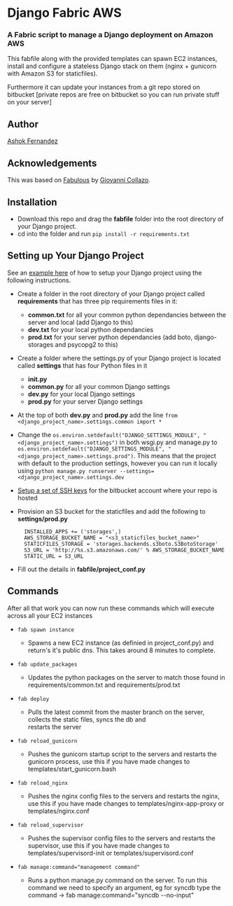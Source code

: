 # Django Fabric AWS
### A Fabric script to manage a Django deployment on Amazon AWS

This fabfile along with the provided templates can spawn EC2 instances, install and configure a stateless Django stack on them (nginx + gunicorn with Amazon S3 for staticfiles). 

Furthermore it can update your instances from a git repo stored on bitbucket [private repos are free on bitbucket so you can run private stuff on your server]

## Author
[Ashok Fernandez](https://github.com/ashokfernandez/)

## Acknowledgements
This was based on [Fabulous](https://github.com/gcollazo/Fabulous) by [Giovanni Collazo](https://github.com/gcollazo).


## Installation
 * Download this repo and drag the **fabfile** folder into the root directory of your Django project. 
 * cd into the folder and run `pip install -r requirements.txt`

## Setting up Your Django Project
See an [example here](https://github.com/ashokfernandez/Django-Fabric-AWS---amazon_app) of how to setup your Django project using the following instructions.

 * Create a folder in the root directory of your Django project called **requirements** that has three pip requirements files in it:
    * **common.txt** for all your common python dependancies between the server and local (add Django to this)
    * **dev.txt** for your local python dependancies
    * **prod.txt** for your server python dependancies (add boto, django-storages and psycopg2 to this)

* Create a folder where the settings.py of your Django project is located called **settings** that has four Python files in it
    * **__init__.py**
    * **common.py** for all your common Django settings
    * **dev.py** for your local Django settings
    * **prod.py** for your server Django settings
* At the top of both **dev.py** and **prod.py** add the line `from <django_project_name>.settings.common import *`
* Change the `os.environ.setdefault("DJANGO_SETTINGS_MODULE", "<django_project_name>.settings")` in both wsgi.py and manage.py to `os.environ.setdefault("DJANGO_SETTINGS_MODULE", "<django_project_name>.settings.prod")`. This means that the project with default to the production settings, however you can run it locally using `python manage.py runserver --settings=<django_project_name>.settings.dev`
* [Setup a set of SSH keys](https://confluence.atlassian.com/display/BITBUCKET/Set+up+SSH+for+Git) for the bitbucket account where your repo is hosted
* Provision an S3 bucket for the staticfiles and add the following to **settings/prod.py**
    
        INSTALLED_APPS += ('storages',)
        AWS_STORAGE_BUCKET_NAME = "<s3_staticfiles_bucket_name>"
        STATICFILES_STORAGE = 'storages.backends.s3boto.S3BotoStorage'
        S3_URL = 'http://%s.s3.amazonaws.com/' % AWS_STORAGE_BUCKET_NAME
        STATIC_URL = S3_URL

* Fill out the details in **fabfile/project_conf.py**

## Commands
After all that work you can now run these commands which will execute across all your EC2 instances

- `fab spawn instance` 
    - Spawns a new EC2 instance (as definied in project_conf.py) and return's it's public dns. This takes around 8 minutes to complete.

- `fab update_packages`
    - Updates the python packages on the server to match those found in requirements/common.txt and 
      requirements/prod.txt

- `fab deploy`
    - Pulls the latest commit from the master branch on the server, collects the static files, syncs the db and                   
      restarts the server

- `fab reload_gunicorn`
    - Pushes the gunicorn startup script to the servers and restarts the gunicorn process, use this if you 
      have made changes to templates/start_gunicorn.bash

- `fab reload_nginx`
    - Pushes the nginx config files to the servers and restarts the nginx, use this if you 
      have made changes to templates/nginx-app-proxy or templates/nginx.conf

- `fab reload_supervisor`
    - Pushes the supervisor config files to the servers and restarts the supervisor, use this if you 
      have made changes to templates/supervisord-init or templates/supervisord.conf

- `fab manage:command="management command"`
    - Runs a python manage.py command on the server. To run this command we need to specify an argument, eg for syncdb
      type the command -> fab manage:command="syncdb --no-input"
